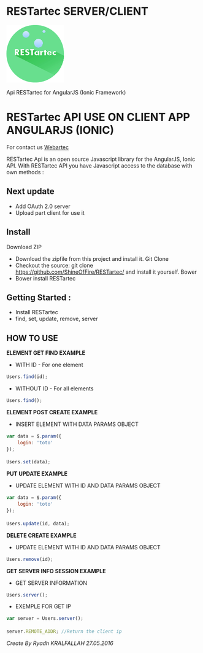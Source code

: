 # RESTartec SERVER/CLIENT
![GitHub Logo](https://raw.githubusercontent.com/ShineOfFire/RESTartec/master/restartec.png)

Api RESTartec for AngularJS (Ionic Framework)

# RESTartec API USE ON CLIENT APP ANGULARJS (IONIC)

For contact us [Webartec](http://webartec.fr/)

RESTartec Api is an open source Javascript library for the AngularJS, Ionic API. With RESTartec API you have Javascript access to the database with own methods :

## Next update
* Add OAuth 2.0 server
* Upload part client for use it

## Install

Download ZIP
* Download the zipfile from this project and install it.
Git Clone 
* Checkout the source: git clone https://github.com/ShineOfFire/RESTartec/ and install it yourself.
Bower
* Bower install RESTartec

## Getting Started :

* Install RESTartec 
* find, set, update, remove, server

## HOW TO USE

**ELEMENT GET FIND EXAMPLE**

* WITH ID - For one element
```js
Users.find(id);
```

* WITHOUT ID - For all elements
```js
Users.find();
```
**ELEMENT POST CREATE EXAMPLE**

* INSERT ELEMENT WITH DATA PARAMS OBJECT
```js
var data = $.param({
	login: 'toto'
});

Users.set(data);
```
**PUT UPDATE EXAMPLE**

* UPDATE ELEMENT WITH ID AND DATA PARAMS OBJECT
```js
var data = $.param({
	login: 'toto'
});

Users.update(id, data);
```
**DELETE CREATE EXAMPLE**

* UPDATE ELEMENT WITH ID AND DATA PARAMS OBJECT
```js
Users.remove(id);
```
**GET SERVER INFO SESSION EXAMPLE**

* GET SERVER INFORMATION
```js
Users.server();
```
* EXEMPLE FOR GET IP
```js		
var server = Users.server();

server.REMOTE_ADDR; //Return the client ip
```
*Create By Ryadh KRALFALLAH 27.05.2016*
